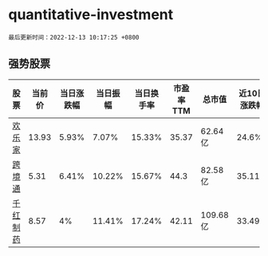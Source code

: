 # quantitative-investment

`最后更新时间：2022-12-13 10:17:25 +0800`

## 强势股票

|股票|当前价|当日涨跌幅|当日振幅|当日换手率|市盈率TTM|总市值|近10日涨跌幅|
|----|----|----|----|----|----|----|----|
|[欢乐家](https://xueqiu.com/S/SZ300997)|13.93|5.93%|7.07%|15.33%|35.37|62.64亿|24.6%|
|[跨境通](https://xueqiu.com/S/SZ002640)|5.31|6.41%|10.22%|15.67%|44.3|82.58亿|35.11%|
|[千红制药](https://xueqiu.com/S/SZ002550)|8.57|4%|11.41%|17.24%|42.11|109.68亿|33.49%|
